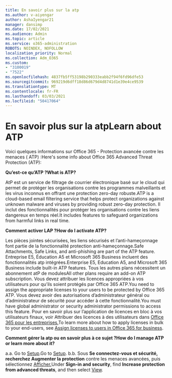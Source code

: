 ```yaml
---
title: En savoir plus sur la atp
ms.author: v-aiyengar
author: AshaIyengar21
manager: dansimp
ms.date: 17/02/2021
ms.audience: Admin
ms.topic: article
ms.service: o365-administration
ROBOTS: NOINDEX, NOFOLLOW
localization_priority: Normal
ms.collection: Adm_O365
ms.custom:
- "3100019"
- "7522"
ms.openlocfilehash: 4837fb5ff53198b290333eabb2f94f6fd96dfe53
ms.sourcegitcommit: 969219d6dff18d86d679d4d8741d1e39e4ce9539
ms.translationtype: MT
ms.contentlocale: fr-FR
ms.lasthandoff: 03/03/2021
ms.locfileid: "50417064"
---
```

# <a name="learn-about-atp"></a><span data-ttu-id="fe86a-102">En savoir plus sur la atp</span><span class="sxs-lookup"><span data-stu-id="fe86a-102">Learn about ATP</span></span>

<span data-ttu-id="fe86a-103">Voici quelques informations sur Office 365 - Protection avancée contre les menaces ( ATP) :</span><span class="sxs-lookup"><span data-stu-id="fe86a-103">Here's some info about Office 365 Advanced Threat Protection (ATP):</span></span>

<span data-ttu-id="fe86a-104">**Qu’est-ce qu’ATP ?**</span><span class="sxs-lookup"><span data-stu-id="fe86a-104">**What is ATP?**</span></span>

<span data-ttu-id="fe86a-105">AtP est un service de filtrage de courrier électronique basé sur le cloud qui permet de protéger les organisations contre les programmes malveillants et les virus inconnus en offrant une protection zero-day robuste.</span><span class="sxs-lookup"><span data-stu-id="fe86a-105">ATP is a cloud-based email filtering service that helps protect organizations against unknown malware and viruses by providing robust zero-day protection.</span></span> <span data-ttu-id="fe86a-106">Il inclut des fonctionnalités pour protéger les organisations contre les liens dangereux en temps réel.</span><span class="sxs-lookup"><span data-stu-id="fe86a-106">It includes features to safeguard organizations from harmful links in real time.</span></span>

<span data-ttu-id="fe86a-107">**Comment activer LAP ?**</span><span class="sxs-lookup"><span data-stu-id="fe86a-107">**How do I activate ATP?**</span></span>

<span data-ttu-id="fe86a-108">Les pièces jointes sécurisées, les liens sécurisés et l’anti-hameçonnage font partie de la fonctionnalité protection anti-hameçonnage.</span><span class="sxs-lookup"><span data-stu-id="fe86a-108">Safe Attachments, Safe Links, and anti-phishing are part of the ATP feature.</span></span> <span data-ttu-id="fe86a-109">Entreprise E5, Éducation A5 et Microsoft 365 Business incluent des fonctionnalités atp intégrées.</span><span class="sxs-lookup"><span data-stu-id="fe86a-109">Enterprise E5, Education A5, and Microsoft 365 Business include built-in ATP features.</span></span> <span data-ttu-id="fe86a-110">Tous les autres plans nécessitent un abonnement atP de modules</span><span class="sxs-lookup"><span data-stu-id="fe86a-110">All other plans require an add-on ATP subscription.</span></span> <span data-ttu-id="fe86a-111">Vous devez attribuer les licences appropriées à vos utilisateurs pour qu’ils soient protégés par Office 365 ATP.</span><span class="sxs-lookup"><span data-stu-id="fe86a-111">You need to assign the appropriate licenses to your users to be protected by Office 365 ATP.</span></span> <span data-ttu-id="fe86a-112">Vous devez avoir des autorisations d’administrateur général ou d’administrateur de sécurité pour accéder à cette fonctionnalité.</span><span class="sxs-lookup"><span data-stu-id="fe86a-112">You must have global administrator or security administrator permissions to access this feature.</span></span> <span data-ttu-id="fe86a-113">Pour en savoir plus sur l’application de licences en bloc à vos utilisateurs finaux, voir Attribuer des licences à des utilisateurs dans [Office 365 pour les entreprises.](https://go.microsoft.com/fwlink/?linkid=2093435)</span><span class="sxs-lookup"><span data-stu-id="fe86a-113">To learn more about how to apply licenses in bulk to your end-users, see [Assign licenses to users in Office 365 for business](https://go.microsoft.com/fwlink/?linkid=2093435).</span></span>

<span data-ttu-id="fe86a-114">**Comment gérer la atp ou en savoir plus à ce sujet ?**</span><span class="sxs-lookup"><span data-stu-id="fe86a-114">**How do I manage ATP or learn more about it?**</span></span>

<span data-ttu-id="fe86a-115">a.</span><span class="sxs-lookup"><span data-stu-id="fe86a-115">a.</span></span> <span data-ttu-id="fe86a-116">Go to [Setup](https://go.microsoft.com/fwlink/p/?linkid=2075721).</span><span class="sxs-lookup"><span data-stu-id="fe86a-116">Go to [Setup](https://go.microsoft.com/fwlink/p/?linkid=2075721).</span></span>
<span data-ttu-id="fe86a-117">b.</span><span class="sxs-lookup"><span data-stu-id="fe86a-117">b.</span></span> <span data-ttu-id="fe86a-118">Sous **Se connectez-vous et sécurité,** **recherchez Augmenter la protection** contre les menaces avancées, puis sélectionnez [Afficher.](https://go.microsoft.com/fwlink/?linkid=2109302)</span><span class="sxs-lookup"><span data-stu-id="fe86a-118">Under **Sign-in and security**, find **Increase protection from advanced threats**, and then select [View](https://go.microsoft.com/fwlink/?linkid=2109302).</span></span>
